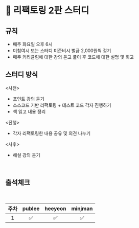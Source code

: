 # :school: 리팩토링 2판 스터디  

## 규칙

- 매주 화요일 오후 6시
- 미참여시 또는 스터디 미준비시 벌금 2,000원씩 걷기
- 매주 커리큘럼에 대한 강의 듣고 풀이 후 코드에 대한 설명 및 회고

## 스터디 방식

<사전>
- 포인트 강의 듣기
- 소스코드 기반 리팩토링 + 테스트 코드 각자 진행하기
- 책 읽고 내용 정리

<진행>
- 각자 리팩토링한 내용 공유 및 의견 나누기

<사후>
- 해설 강의 듣기

<br/>

<pr>
  

## 출석체크

  <br/>

| 주차  |  publee  | heeyeon | minjman |
|:---:|:-----:| :-----: |:-------:| 
|  1  |  ✅ | ✅ |    ✅    |

</pr>
